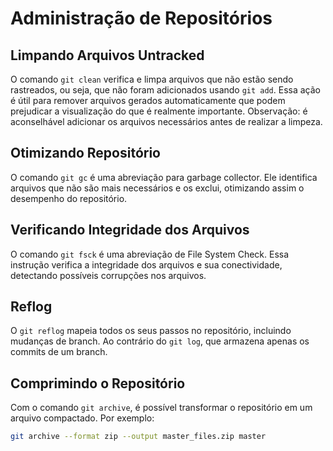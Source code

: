 # Administração de Repositórios

## Limpando Arquivos Untracked
O comando `git clean` verifica e limpa arquivos que não estão sendo rastreados, ou seja, que não foram adicionados usando `git add`. Essa ação é útil para remover arquivos gerados automaticamente que podem prejudicar a visualização do que é realmente importante. Observação: é aconselhável adicionar os arquivos necessários antes de realizar a limpeza.

## Otimizando Repositório
O comando `git gc` é uma abreviação para garbage collector. Ele identifica arquivos que não são mais necessários e os exclui, otimizando assim o desempenho do repositório.

## Verificando Integridade dos Arquivos
O comando `git fsck` é uma abreviação de File System Check. Essa instrução verifica a integridade dos arquivos e sua conectividade, detectando possíveis corrupções nos arquivos.

## Reflog
O `git reflog` mapeia todos os seus passos no repositório, incluindo mudanças de branch. Ao contrário do `git log`, que armazena apenas os commits de um branch.

## Comprimindo o Repositório
Com o comando `git archive`, é possível transformar o repositório em um arquivo compactado. Por exemplo:
```bash
git archive --format zip --output master_files.zip master
